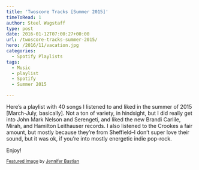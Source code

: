 ```yaml
---
title: 'Twoscore Tracks [Summer 2015]'
timeToRead: 1 
author: Steel Wagstaff
type: post
date: 2016-01-12T07:00:27+00:00
url: /twoscore-tracks-summer-2015/
hero: /2016/11/vacation.jpg
categories:
  - Spotify Playlists
tags:
  - Music
  - playlist
  - Spotify
  - Summer 2015

---
```

Here&#8217;s a playlist with 40 songs I listened to and liked in the summer of 2015 [March-July, basically]. Not a ton of variety, in hindsight, but I did really get into John Mark Nelson and Serengeti, and liked the new Brandi Carlile, Mirah, and Hamilton Leithauser records. I also listened to the Crookes a fair amount, but mostly because they&#8217;re from Sheffield&#8211;I don&#8217;t super love their sound, but it was ok, if you&#8217;re into mostly energetic indie pop-rock.

Enjoy!



<small><a href="https://www.flickr.com/photos/jenniferhelen/19350356703/in/datetaken/" target="_blank">Featured image</a> by <a href="http://jenniferbastianphotography.com" target="_blank">Jennifer Bastian</a></small>